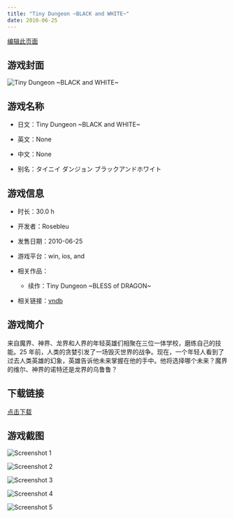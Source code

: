 ```yaml
---
title: "Tiny Dungeon ~BLACK and WHITE~"
date: 2010-06-25
---
```

[编辑此页面](https://github.com/ACG-3/ADV3-source/blob/main/source/_posts/Tiny%20Dungeon%20~BLACK%20and%20WHITE~.md)

## 游戏封面

![Tiny Dungeon ~BLACK and WHITE~](https%3A//pan.timero.xyz/onedrive/img_lib_001/Tiny%20Dungeon%20~BLACK%20and%20WHITE~_cover.avif)


## 游戏名称

- 日文：Tiny Dungeon ~BLACK and WHITE~
- 英文：None
- 中文：None

- 别名：タイニイ ダンジョン ブラックアンドホワイト


## 游戏信息

- 时长：30.0 h
- 开发者：Rosebleu
- 发售日期：2010-06-25
- 游戏平台：win, ios, and
- 相关作品：
   - 续作：Tiny Dungeon ~BLESS of DRAGON~

- 相关链接：[vndb](https://vndb.org/v3767)


## 游戏简介

来自魔界、神界、龙界和人界的年轻英雄们相聚在三位一体学校，磨练自己的技能。25 年前，人类的贪婪引发了一场毁灭世界的战争。现在，一个年轻人看到了过去人类英雄的幻象，英雄告诉他未来掌握在他的手中。他将选择哪个未来？魔界的维尔、神界的诺特还是龙界的乌鲁鲁？




## 下载链接

[点击下载](https://pan.timero.xyz/onedrive/adv_lib_001/Tiny%20Dungeon%20~BLACK%20and%20WHITE~)


## 游戏截图


![Screenshot 1](https%3A//pan.timero.xyz/onedrive/img_lib_001/Tiny%20Dungeon%20~BLACK%20and%20WHITE~_Screenshot_1.avif)

![Screenshot 2](https%3A//pan.timero.xyz/onedrive/img_lib_001/Tiny%20Dungeon%20~BLACK%20and%20WHITE~_Screenshot_2.avif)

![Screenshot 3](https%3A//pan.timero.xyz/onedrive/img_lib_001/Tiny%20Dungeon%20~BLACK%20and%20WHITE~_Screenshot_3.avif)

![Screenshot 4](https%3A//pan.timero.xyz/onedrive/img_lib_001/Tiny%20Dungeon%20~BLACK%20and%20WHITE~_Screenshot_4.avif)

![Screenshot 5](https%3A//pan.timero.xyz/onedrive/img_lib_001/Tiny%20Dungeon%20~BLACK%20and%20WHITE~_Screenshot_5.avif)

